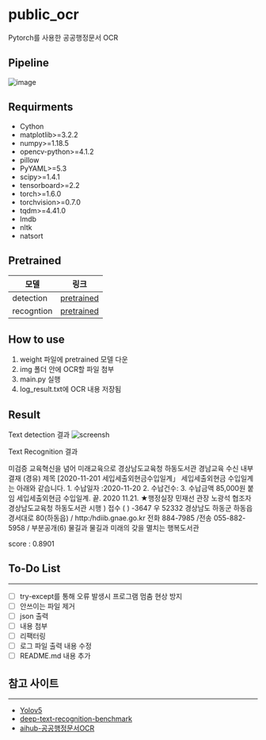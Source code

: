 # public_ocr


Pytorch를 사용한 공공행정문서 OCR
## Pipeline


![image](https://user-images.githubusercontent.com/46219219/150891274-467d1d04-d53b-47ce-88f5-52d1abe523bd.png)

## Requirments
- Cython
- matplotlib>=3.2.2
- numpy>=1.18.5
- opencv-python>=4.1.2
- pillow
- PyYAML>=5.3
- scipy>=1.4.1
- tensorboard>=2.2
- torch>=1.6.0
- torchvision>=0.7.0
- tqdm>=4.41.0
- lmdb
- nltk
- natsort

## Pretrained
|모델|링크|
|------|---|
|detection|[pretrained](https://o365hansung-my.sharepoint.com/:f:/g/personal/gs3071_hansung_edu/EtufZdMj9hpLmAnCHh0ixaoBoG7mg6fevtvETi_jMBdm_g?e=cIgwTg)|
|recogntion|[pretrained](https://o365hansung-my.sharepoint.com/:f:/g/personal/gs3071_hansung_edu/Em0UPM2e_m9KmwQEbLeSeJ8BEWI43ewudS6sKgoMAf46Lg?e=nDWQRI)|


## How to use
1. weight 파일에 pretrained 모델 다운
2. img 폴더 안에 OCR할 파일 첨부
3. main.py 실행
4. log_result.txt에 OCR 내용 저장됨

## Result
Text detection 결과
![screensh](./yolo/1.jpg)

Text Recognition 결과

                    
미검증 교육혁신을 념어 미래교육으로 경상남도교육청 하동도서관  경남교육 수신 내부결재 (경유) 제목 [2020-11-201 세입세출외현금수입일계」 세입세출외현금 수입일계는 아래와 같습니다. 1. 수납일자 :2020-11-20 2. 수납건수: 3. 수납금액 85,000원 붙임 세입세출외현금 수입일계. 끝. 2020 11.21. ★행정실장 민재선 관장 노광석 협조자 경상남도교육청 하동도서관 시행 ) 접수 ( ) -3647 우 52332 경상남도 하동군 하동읍 경서대로 80(하동읍) / http:/hdiib.gnae.go.kr 전화 884-7985 /전송 055-882-5958 / 부분공개(6) 물길과 물길과 미래의 갖을 멸치는 행복도서관

score : 0.8901


## To-Do List

---
- [ ] try-except를 통해 오류 발생시 프로그램 멈춤 현상 방지
- [ ] 안쓰이는 파일 제거
- [ ] json 출력
- [ ] 내용 첨부
- [ ] 리팩터링
- [ ] 로그 파일 출력 내용 수정
- [ ] README.md 내용 추가

## 참고 사이트

---
- [Yolov5](https://github.com/ultralytics/yolov5)
- [deep-text-recognition-benchmark](https://github.com/clovaai/deep-text-recognition-benchmark)
- [aihub-공공행정문서OCR](https://aihub.or.kr/aidata/30724)